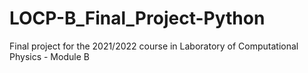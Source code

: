 # LOCP-B_Final_Project-Python
Final project for the 2021/2022 course in Laboratory of Computational Physics - Module B
